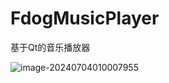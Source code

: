 # FdogMusicPlayer
基于Qt的音乐播放器

![image-20240704010007955](F:\SoftDown\Typora\image-20240704010007955-1720026051728.png)